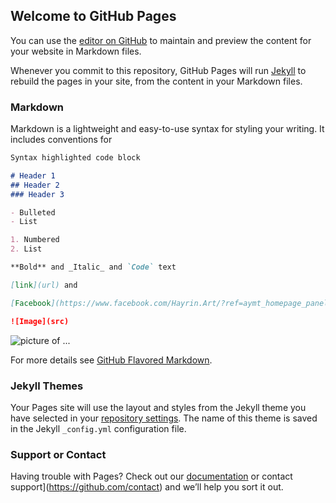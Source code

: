 ## Welcome to GitHub Pages



You can use the [editor on GitHub](https://github.com/hayrin/AF103/edit/master/README.md) to maintain and preview the content for your website in Markdown files.

Whenever you commit to this repository, GitHub Pages will run [Jekyll](https://jekyllrb.com/) to rebuild the pages in your site, from the content in your Markdown files.

### Markdown

Markdown is a lightweight and easy-to-use syntax for styling your writing. It includes conventions for

```markdown
Syntax highlighted code block

# Header 1
## Header 2
### Header 3

- Bulleted
- List

1. Numbered
2. List

**Bold** and _Italic_ and `Code` text

[link](url) and

[Facebook](https://www.facebook.com/Hayrin.Art/?ref=aymt_homepage_panel&eid=ARDp5G6dTQdOUpXGO-PFRLFr7pUJzDqjxAy6TpwyBPB8_sVIR3qtE6N2BdQ193GmvshEtOu10z6HtoRf)

![Image](src)
```


![picture of ...](https://scontent-lhr8-1.xx.fbcdn.net/v/t1.0-9/p960x960/82927379_1504530389697063_3066776820243234816_o.jpg?_nc_cat=111&_nc_oc=AQkIUGstClylAveR2GrmAiglypw7DK-jxjcAebllEAdudke-JIDhDlFhskuuPuskAnw&_nc_ht=scontent-lhr8-1.xx&_nc_tp=6&oh=a4a8bb3bbaa3905ac5fd05cf4a76503e&oe=5ECC68A4)


For more details see [GitHub Flavored Markdown](https://guides.github.com/features/mastering-markdown/).

### Jekyll Themes

Your Pages site will use the layout and styles from the Jekyll theme you have selected in your [repository settings](https://github.com/hayrin/AF103/settings). The name of this theme is saved in the Jekyll `_config.yml` configuration file.

### Support or Contact

Having trouble with Pages? Check out our [documentation](https://help.github.com/categories/github-pages-basics/) or contact support](https://github.com/contact) and we’ll help you sort it out.

